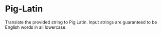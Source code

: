 # Pig-Latin
Translate the provided string to Pig Latin. Input strings are guaranteed to be English words in all lowercase.
